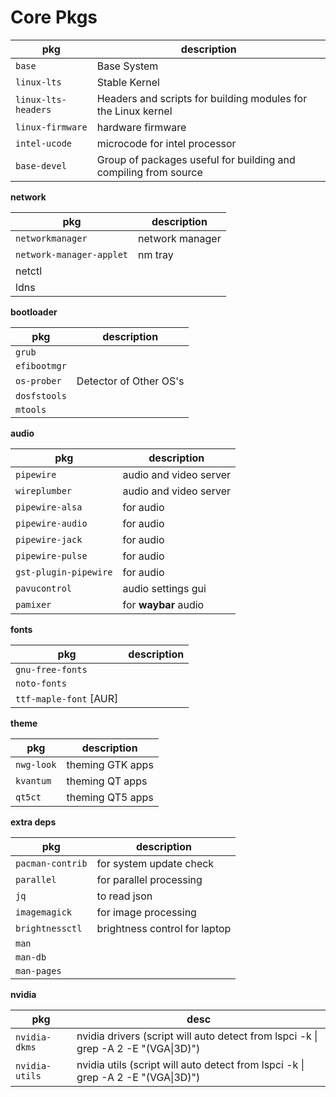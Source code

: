 # Core Pkgs

| pkg                 | description                                                     |
| ------------------- | --------------------------------------------------------------- |
| `base`              | Base System                                                     |
| `linux-lts`         | Stable Kernel                                                   |
| `linux-lts-headers` | Headers and scripts for building modules for the Linux kernel   |
| `linux-firmware`    | hardware firmware                                               |
| `intel-ucode`       | microcode for intel processor                                   |
| `base-devel`        | Group of packages useful for building and compiling from source |

**network**

| pkg                      | description     |
| ------------------------ | --------------- |
| `networkmanager`         | network manager |
| `network-manager-applet` | nm tray         |
| netctl                   |                 |
| ldns                     |                 |

**bootloader**

| pkg          | description            |
| ------------ | ---------------------- |
| `grub`       |                        |
| `efibootmgr` |                        |
| `os-prober`  | Detector of Other OS's |
| `dosfstools` |                        |
| `mtools`     |                        |

**audio**

| pkg                   | description            |
| --------------------- | ---------------------- |
| `pipewire`            | audio and video server |
| `wireplumber`         | audio and video server |
| `pipewire-alsa`       | for audio              |
| `pipewire-audio`      | for audio              |
| `pipewire-jack`       | for audio              |
| `pipewire-pulse`      | for audio              |
| `gst-plugin-pipewire` | for audio              |
| `pavucontrol`         | audio settings gui     |
| `pamixer`             | for **waybar** audio   |

**fonts**

| pkg                    | description |
| ---------------------- | ----------- |
| `gnu-free-fonts`       |             |
| `noto-fonts`           |             |
| `ttf-maple-font` [AUR] |             |

**theme**

| pkg        | description      |
| ---------- | ---------------- |
| `nwg-look` | theming GTK apps |
| `kvantum`  | theming QT apps  |
| `qt5ct`    | theming QT5 apps |

**extra deps**

| pkg                           | description                   |
| ----------------------------- | ----------------------------- |
| `pacman-contrib`              | for system update check       |
| `parallel`                    | for parallel processing       |
| `jq`                          | to read json                  |
| `imagemagick`                 | for image processing          |
| `brightnessctl`               | brightness control for laptop |
| `man`                         |                               |
| `man-db`                      |                               |
| `man-pages`                   |                               |

**nvidia**

| pkg            | desc                                                                               |
| -------------- | ---------------------------------------------------------------------------------- |
| `nvidia-dkms`  | nvidia drivers (script will auto detect from lspci -k \| grep -A 2 -E "(VGA\|3D)") |
| `nvidia-utils` | nvidia utils (script will auto detect from lspci -k \| grep -A 2 -E "(VGA\|3D)")   |
